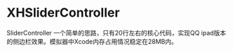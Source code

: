 XHSliderController
==================
   SliderController 一个简单的思路，只有20行左右的核心代码，实现QQ ipad版本的侧边栏效果。模拟器中Xcode内存占用情况稳定在28MB内。
